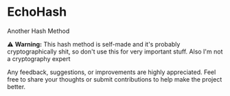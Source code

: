 # EchoHash
Another Hash Method

⚠️ **Warning:** This hash method is self-made and it's probably cryptographically shit, so don't use this for very important stuff. Also I'm not a cryptography expert

Any feedback, suggestions, or improvements are highly appreciated. Feel free to share your thoughts or submit contributions to help make the project better.